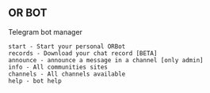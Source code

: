 OR BOT
-----------

Telegram bot manager

```
start - Start your personal ORBot
records - Download your chat record [BETA]
announce - announce a message in a channel [only admin]
info - All communities sites
channels - All channels available
help - bot help
```
